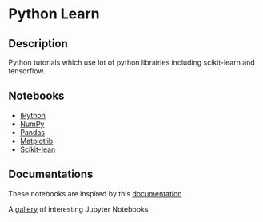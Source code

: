 # Python Learn

## Description

Python tutorials which use lot of python librairies including scikit-learn and tensorflow.

## Notebooks

* [IPython](https://github.com/jbuisine/python-learn/blob/master/01.IPython/IPython.ipynb)
* [NumPy](https://github.com/jbuisine/python-learn/blob/master/02.Numpy/Numpy.ipynb)
* [Pandas](https://github.com/jbuisine/python-learn/blob/master/03.Pandas/README.md)
* [Matplotlib](https://github.com/jbuisine/python-learn/blob/master/04.Matplotlib/README.md)
* [Scikit-lean](https://github.com/jbuisine/python-learn/blob/master/05.ScikitLearn/ScikitLearn.ipynb)

## Documentations

These notebooks are inspired by this [documentation](https://github.com/jakevdp/PythonDataScienceHandbook/tree/master/notebooks)

A [gallery](https://github.com/jupyter/jupyter/wiki/A-gallery-of-interesting-Jupyter-Notebooks) of interesting Jupyter Notebooks

